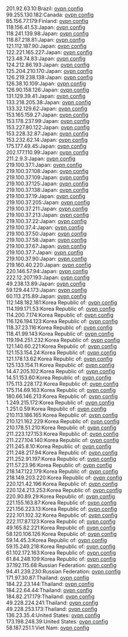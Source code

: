 201.92.63.10:Brazil: [ovpn config](vpn/201_92_63_10.ovpn)  
99.255.130.182:Canada: [ovpn config](vpn/99_255_130_182.ovpn)  
85.156.77.179:Finland: [ovpn config](vpn/85_156_77_179.ovpn)  
118.156.41.53:Japan: [ovpn config](vpn/118_156_41_53.ovpn)  
118.241.139.98:Japan: [ovpn config](vpn/118_241_139_98.ovpn)  
118.87.218.81:Japan: [ovpn config](vpn/118_87_218_81.ovpn)  
121.112.187.90:Japan: [ovpn config](vpn/121_112_187_90.ovpn)  
122.221.165.227:Japan: [ovpn config](vpn/122_221_165_227.ovpn)  
123.48.74.83:Japan: [ovpn config](vpn/123_48_74_83.ovpn)  
124.212.86.193:Japan: [ovpn config](vpn/124_212_86_193.ovpn)  
125.204.210.170:Japan: [ovpn config](vpn/125_204_210_170.ovpn)  
126.219.238.138:Japan: [ovpn config](vpn/126_219_238_138.ovpn)  
126.38.10.109:Japan: [ovpn config](vpn/126_38_10_109.ovpn)  
126.90.158.126:Japan: [ovpn config](vpn/126_90_158_126.ovpn)  
131.129.39.41:Japan: [ovpn config](vpn/131_129_39_41.ovpn)  
133.218.205.38:Japan: [ovpn config](vpn/133_218_205_38.ovpn)  
133.32.129.62:Japan: [ovpn config](vpn/133_32_129_62.ovpn)  
153.165.159.27:Japan: [ovpn config](vpn/153_165_159_27.ovpn)  
153.178.237.99:Japan: [ovpn config](vpn/153_178_237_99.ovpn)  
153.227.80.122:Japan: [ovpn config](vpn/153_227_80_122.ovpn)  
153.228.32.87:Japan: [ovpn config](vpn/153_228_32_87.ovpn)  
153.232.62.14:Japan: [ovpn config](vpn/153_232_62_14.ovpn)  
175.177.49.45:Japan: [ovpn config](vpn/175_177_49_45.ovpn)  
202.177.110.99:Japan: [ovpn config](vpn/202_177_110_99.ovpn)  
211.2.9.3:Japan: [ovpn config](vpn/211_2_9_3.ovpn)  
219.100.37.1:Japan: [ovpn config](vpn/219_100_37_1.ovpn)  
219.100.37.108:Japan: [ovpn config](vpn/219_100_37_108.ovpn)  
219.100.37.109:Japan: [ovpn config](vpn/219_100_37_109.ovpn)  
219.100.37.125:Japan: [ovpn config](vpn/219_100_37_125.ovpn)  
219.100.37.138:Japan: [ovpn config](vpn/219_100_37_138.ovpn)  
219.100.37.19:Japan: [ovpn config](vpn/219_100_37_19.ovpn)  
219.100.37.205:Japan: [ovpn config](vpn/219_100_37_205.ovpn)  
219.100.37.211:Japan: [ovpn config](vpn/219_100_37_211.ovpn)  
219.100.37.213:Japan: [ovpn config](vpn/219_100_37_213.ovpn)  
219.100.37.22:Japan: [ovpn config](vpn/219_100_37_22.ovpn)  
219.100.37.4:Japan: [ovpn config](vpn/219_100_37_4.ovpn)  
219.100.37.50:Japan: [ovpn config](vpn/219_100_37_50.ovpn)  
219.100.37.58:Japan: [ovpn config](vpn/219_100_37_58.ovpn)  
219.100.37.67:Japan: [ovpn config](vpn/219_100_37_67.ovpn)  
219.100.37.7:Japan: [ovpn config](vpn/219_100_37_7.ovpn)  
219.100.37.90:Japan: [ovpn config](vpn/219_100_37_90.ovpn)  
219.160.40.220:Japan: [ovpn config](vpn/219_160_40_220.ovpn)  
220.146.57.94:Japan: [ovpn config](vpn/220_146_57_94.ovpn)  
222.12.207.193:Japan: [ovpn config](vpn/222_12_207_193.ovpn)  
49.238.13.89:Japan: [ovpn config](vpn/49_238_13_89.ovpn)  
59.129.44.173:Japan: [ovpn config](vpn/59_129_44_173.ovpn)  
60.113.215.89:Japan: [ovpn config](vpn/60_113_215_89.ovpn)  
112.148.182.181:Korea Republic of: [ovpn config](vpn/112_148_182_181.ovpn)  
114.199.171.53:Korea Republic of: [ovpn config](vpn/114_199_171_53.ovpn)  
114.200.7.174:Korea Republic of: [ovpn config](vpn/114_200_7_174.ovpn)  
116.126.194.123:Korea Republic of: [ovpn config](vpn/116_126_194_123.ovpn)  
118.37.23.116:Korea Republic of: [ovpn config](vpn/118_37_23_116.ovpn)  
118.41.99.143:Korea Republic of: [ovpn config](vpn/118_41_99_143.ovpn)  
119.194.251.232:Korea Republic of: [ovpn config](vpn/119_194_251_232.ovpn)  
121.140.60.221:Korea Republic of: [ovpn config](vpn/121_140_60_221.ovpn)  
121.153.154.24:Korea Republic of: [ovpn config](vpn/121_153_154_24.ovpn)  
121.178.13.62:Korea Republic of: [ovpn config](vpn/121_178_13_62.ovpn)  
125.133.154.11:Korea Republic of: [ovpn config](vpn/125_133_154_11.ovpn)  
14.47.205.102:Korea Republic of: [ovpn config](vpn/14_47_205_102.ovpn)  
14.51.153.60:Korea Republic of: [ovpn config](vpn/14_51_153_60.ovpn)  
175.113.228.172:Korea Republic of: [ovpn config](vpn/175_113_228_172.ovpn)  
175.114.69.163:Korea Republic of: [ovpn config](vpn/175_114_69_163.ovpn)  
180.66.146.213:Korea Republic of: [ovpn config](vpn/180_66_146_213.ovpn)  
1.249.215.172:Korea Republic of: [ovpn config](vpn/1_249_215_172.ovpn)  
1.251.0.59:Korea Republic of: [ovpn config](vpn/1_251_0_59.ovpn)  
210.113.186.165:Korea Republic of: [ovpn config](vpn/210_113_186_165.ovpn)  
210.121.162.229:Korea Republic of: [ovpn config](vpn/210_121_162_229.ovpn)  
210.178.51.210:Korea Republic of: [ovpn config](vpn/210_178_51_210.ovpn)  
211.223.127.153:Korea Republic of: [ovpn config](vpn/211_223_127_153.ovpn)  
211.227.104.140:Korea Republic of: [ovpn config](vpn/211_227_104_140.ovpn)  
211.245.8.10:Korea Republic of: [ovpn config](vpn/211_245_8_10.ovpn)  
211.248.217.94:Korea Republic of: [ovpn config](vpn/211_248_217_94.ovpn)  
211.252.91.197:Korea Republic of: [ovpn config](vpn/211_252_91_197.ovpn)  
211.57.23.96:Korea Republic of: [ovpn config](vpn/211_57_23_96.ovpn)  
218.147.122.179:Korea Republic of: [ovpn config](vpn/218_147_122_179.ovpn)  
218.149.203.220:Korea Republic of: [ovpn config](vpn/218_149_203_220.ovpn)  
220.121.42.196:Korea Republic of: [ovpn config](vpn/220_121_42_196.ovpn)  
220.124.213.253:Korea Republic of: [ovpn config](vpn/220_124_213_253.ovpn)  
220.90.89.29:Korea Republic of: [ovpn config](vpn/220_90_89_29.ovpn)  
221.155.163.87:Korea Republic of: [ovpn config](vpn/221_155_163_87.ovpn)  
221.156.223.13:Korea Republic of: [ovpn config](vpn/221_156_223_13.ovpn)  
222.101.102.32:Korea Republic of: [ovpn config](vpn/222_101_102_32.ovpn)  
222.117.87.123:Korea Republic of: [ovpn config](vpn/222_117_87_123.ovpn)  
49.165.82.221:Korea Republic of: [ovpn config](vpn/49_165_82_221.ovpn)  
58.120.106.126:Korea Republic of: [ovpn config](vpn/58_120_106_126.ovpn)  
59.14.45.3:Korea Republic of: [ovpn config](vpn/59_14_45_3.ovpn)  
59.15.249.218:Korea Republic of: [ovpn config](vpn/59_15_249_218.ovpn)  
61.102.172.163:Korea Republic of: [ovpn config](vpn/61_102_172_163.ovpn)  
61.84.248.109:Korea Republic of: [ovpn config](vpn/61_84_248_109.ovpn)  
37.192.115.68:Russian Federation: [ovpn config](vpn/37_192_115_68.ovpn)  
94.41.239.230:Russian Federation: [ovpn config](vpn/94_41_239_230.ovpn)  
171.97.30.87:Thailand: [ovpn config](vpn/171_97_30_87.ovpn)  
184.22.23.144:Thailand: [ovpn config](vpn/184_22_23_144.ovpn)  
184.22.64.44:Thailand: [ovpn config](vpn/184_22_64_44.ovpn)  
184.82.217.179:Thailand: [ovpn config](vpn/184_82_217_179.ovpn)  
49.228.224.241:Thailand: [ovpn config](vpn/49_228_224_241.ovpn)  
49.228.253.173:Thailand: [ovpn config](vpn/49_228_253_173.ovpn)  
136.23.35.4:United States: [ovpn config](vpn/136_23_35_4.ovpn)  
173.198.248.39:United States: [ovpn config](vpn/173_198_248_39.ovpn)  
58.187.251.1:Viet Nam: [ovpn config](vpn/58_187_251_1.ovpn)  
